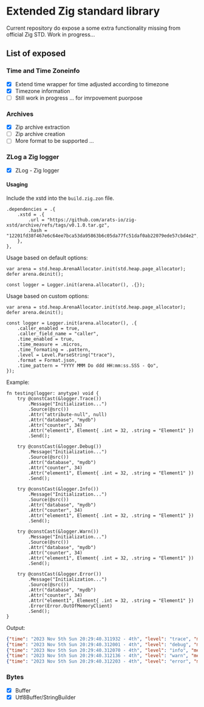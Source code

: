 # Extended Zig standard library
Current repository do expose a some extra functionality missing from official Zig STD.
Work in progress...

## List of exposed 

### Time and Time Zoneinfo 
- [x] Extend time wrapper for time adjusted according to timezone
- [x] Timezone information
- [ ] Still work in progress ... for imrpovement puorpose

### Archives
- [x] Zip archive extraction
- [ ] Zip archive creation
- [ ] More format to be supported ...

### ZLog a Zig logger
- [x] ZLog - Zig logger 

#### Usaging
Include the xstd into the `build.zig.zon` file.
```
.dependencies = .{
    .xstd = .{
        .url = "https://github.com/arats-io/zig-xstd/archive/refs/tags/v0.1.0.tar.gz",
        .hash = "12201fd38f467e6c64ee7bca53da95863b6c05da77fc51daf0ab22079ede57cbd4e2",
    },
},
```

Usage based on default options:
```zig
var arena = std.heap.ArenaAllocator.init(std.heap.page_allocator);
defer arena.deinit();

const logger = Logger.init(arena.allocator(), .{});
```

Usage based on custom options:
```zig
var arena = std.heap.ArenaAllocator.init(std.heap.page_allocator);
defer arena.deinit();

const logger = Logger.init(arena.allocator(), .{
    .caller_enabled = true,
    .caller_field_name = "caller",
    .time_enabled = true,
    .time_measure = .micros,
    .time_formating = .pattern,
    .level = Level.ParseString("trace"),
    .format = Format.json,
    .time_pattern = "YYYY MMM Do ddd HH:mm:ss.SSS - Qo",
});
```

Example:
```zig
fn testing(logger: anytype) void {
    try @constCast(&logger.Trace())
        .Message("Initialization...")
        .Source(@src())
        .Attr("attribute-null", null)
        .Attr("database", "mydb")
        .Attr("counter", 34)
        .Attr("element1", Element{ .int = 32, .string = "Element1" })
        .Send();

    try @constCast(&logger.Debug())
        .Message("Initialization...")
        .Source(@src())
        .Attr("database", "mydb")
        .Attr("counter", 34)
        .Attr("element1", Element{ .int = 32, .string = "Element1" })
        .Send();

    try @constCast(&logger.Info())
        .Message("Initialization...")
        .Source(@src())
        .Attr("database", "mydb")
        .Attr("counter", 34)
        .Attr("element1", Element{ .int = 32, .string = "Element1" })
        .Send();

    try @constCast(&logger.Warn())
        .Message("Initialization...")
        .Source(@src())
        .Attr("database", "mydb")
        .Attr("counter", 34)
        .Attr("element1", Element{ .int = 32, .string = "Element1" })
        .Send();

    try @constCast(&logger.Error())
        .Message("Initialization...")
        .Source(@src())
        .Attr("database", "mydb")
        .Attr("counter", 34)
        .Attr("element1", Element{ .int = 32, .string = "Element1" })
        .Error(Error.OutOfMemoryClient)
        .Send();
}
```

Output:
```json
{"time": "2023 Nov 5th Sun 20:29:40.311932 - 4th", "level": "trace", "message": "Initialization...", "caller": "examples/log/logger.zig:45", "attribute-null":null, "database": "mydb", "counter":34, "element1":{"int":32,"string":"Element1","elem":null}}
{"time": "2023 Nov 5th Sun 20:29:40.312001 - 4th", "level": "debug", "message": "Initialization...", "caller": "examples/log/logger.zig:56", "database": "mydb", "counter":34, "element1":{"int":32,"string":"Element1","elem":null}}
{"time": "2023 Nov 5th Sun 20:29:40.312070 - 4th", "level": "info", "message": "Initialization...", "caller": "examples/log/logger.zig:66", "database": "mydb", "counter":34, "element1":{"int":32,"string":"Element1","elem":null}}
{"time": "2023 Nov 5th Sun 20:29:40.312136 - 4th", "level": "warn", "message": "Initialization...", "caller": "examples/log/logger.zig:76", "database": "mydb", "counter":34, "element1":{"int":32,"string":"Element1","elem":null}}
{"time": "2023 Nov 5th Sun 20:29:40.312203 - 4th", "level": "error", "message": "Initialization...", "caller": "examples/log/logger.zig:86", "database": "mydb", "counter":34, "element1":{"int":32,"string":"Element1","elem":null}, "error": "OutOfMemoryClient"}
```


### Bytes
- [x] Buffer
- [x] Utf8Buffer/StringBuilder